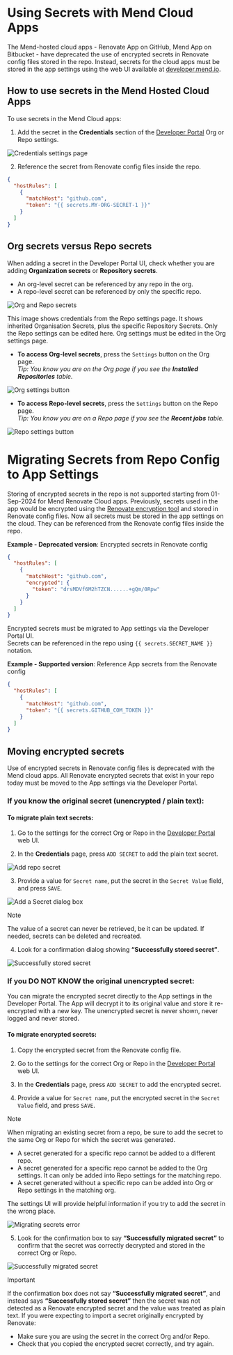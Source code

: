 # Using Secrets with Mend Cloud Apps

The Mend-hosted cloud apps - Renovate App on GitHub, Mend App on Bitbucket - have deprecated the use of encrypted secrets in Renovate config files stored in the repo.
Instead, secrets for the cloud apps must be stored in the app settings using the web UI available at [developer.mend.io](http://developer.mend.io).

## How to use secrets in the Mend Hosted Cloud Apps

To use secrets in the Mend Cloud apps:

1. Add the secret in the **Credentials** section of the [Developer Portal](http://developer.mend.io) Org or Repo settings.

![Credentials settings page](../assets/images/app-settings/app-credentials.png)

2. Reference the secret from Renovate config files inside the repo.

```json
{
  "hostRules": [
    {
      "matchHost": "github.com",
      "token": "{{ secrets.MY-ORG-SECRET-1 }}"
    }
  ]
}
```

## Org secrets versus Repo secrets

When adding a secret in the Developer Portal UI, check whether you are adding **Organization secrets** or **Repository secrets**.

- An org-level secret can be referenced by any repo in the org.
- A repo-level secret can be referenced by only the specific repo.

![Org and Repo secrets](../assets/images/app-settings/org-and-repo-secrets.png)

This image shows credentials from the Repo settings page. It shows inherited Organisation Secrets, plus the specific Repository Secrets.
Only the Repo settings can be edited here. Org settings must be edited in the Org settings page.

- **To access Org-level secrets**, press the `Settings` button on the Org page.<br/>
  _Tip: You know you are on the Org page if you see the **Installed Repositories** table._

![Org settings button](../assets/images/app-settings/org-settings-button.png)

- **To access Repo-level secrets**, press the `Settings` button on the Repo page.<br/>
  _Tip: You know you are on a Repo page if you see the **Recent jobs** table._

![Repo settings button](../assets/images/app-settings/repo-settings-button.png)

# Migrating Secrets from Repo Config to App Settings

Storing of encrypted secrets in the repo is not supported starting from 01-Sep-2024 for Mend Renovate Cloud apps.
Previously, secrets used in the app would be encrypted using the [Renovate encryption tool](https://app.renovatebot.com/encrypt) and stored in Renovate config files.
Now all secrets must be stored in the app settings on the cloud.
They can be referenced from the Renovate config files inside the repo.

**Example - Deprecated version**: Encrypted secrets in Renovate config

```json
{
  "hostRules": [
    {
      "matchHost": "github.com",
      "encrypted": {
        "token": "drsMDVf6M2hTZCN......+gQm/0Rpw"
      }
    }
  ]
}
```

Encrypted secrets must be migrated to App settings via the Developer Portal UI.<br/>
Secrets can be referenced in the repo using `{{ secrets.SECRET_NAME }}` notation.

**Example - Supported version**: Reference App secrets from the Renovate config

```json
{
  "hostRules": [
    {
      "matchHost": "github.com",
      "token": "{{ secrets.GITHUB_COM_TOKEN }}"
    }
  ]
}
```

## Moving encrypted secrets

Use of encrypted secrets in Renovate config files is deprecated with the Mend cloud apps. All Renovate encrypted secrets that exist in your repo today must be moved to the App settings via the Developer Portal.

### If you know the original secret (unencrypted / plain text):

#### To migrate plain text secrets:

1. Go to the settings for the correct Org or Repo in the [Developer Portal](http://developer.mend.io) web UI.

2. In the **Credentials** page, press `ADD SECRET` to add the plain text secret.

![Add repo secret](../assets/images/app-settings/add-repo-secret.png)

3. Provide a value for `Secret name`, put the secret in the `Secret Value` field, and press `SAVE`.

![Add a Secret dialog box](../assets/images/app-settings/add-a-secret.png)

> [!NOTE]
>
> The value of a secret can never be retrieved, be it can be updated. If needed, secrets can be deleted and recreated.

4. Look for a confirmation dialog showing **“Successfully stored secret”**.

![Successfully stored secret](../assets/images/app-settings/stored-secret-plaintext.png)

### If you DO NOT KNOW the original unencrypted secret:

You can migrate the encrypted secret directly to the App settings in the Developer Portal.
The App will decrypt it to its original value and store it re-encrypted with a new key.
The unencrypted secret is never shown, never logged and never stored.

#### To migrate encrypted secrets:

1. Copy the encrypted secret from the Renovate config file.

2. Go to the settings for the correct Org or Repo in the [Developer Portal](http://developer.mend.io) web UI.

3. In the **Credentials** page, press `ADD SECRET` to add the encrypted secret.

4. Provide a value for `Secret name`, put the encrypted secret in the `Secret Value` field, and press `SAVE`.

> [!NOTE]
>
> When migrating an existing secret from a repo, be sure to add the secret to the same Org or Repo for which the secret was generated.
>
> - A secret generated for a specific repo cannot be added to a different repo.
> - A secret generated for a specific repo cannot be added to the Org settings. It can only be added into Repo settings for the matching repo.
> - A secret generated without a specific repo can be added into Org or Repo settings in the matching org.

The settings UI will provide helpful information if you try to add the secret in the wrong place.

![Migrating secrets error](../assets/images/app-settings/encrypted-secrets-error.png)

5. Look for the confirmation box to say **“Successfully migrated secret”** to confirm that the secret was correctly decrypted and stored in the correct Org or Repo.

![Successfully migrated secret](../assets/images/app-settings/stored-secret-encrypted.png)

> [!IMPORTANT]
>
> If the confirmation box does not say **“Successfully migrated secret”**, and instead says **“Successfully stored secret”** then the secret was not detected as a Renovate encrypted secret and the value was treated as plain text.
> If you were expecting to import a secret originally encrypted by Renovate:
>
> - Make sure you are using the secret in the correct Org and/or Repo.
> - Check that you copied the encrypted secret correctly, and try again.
